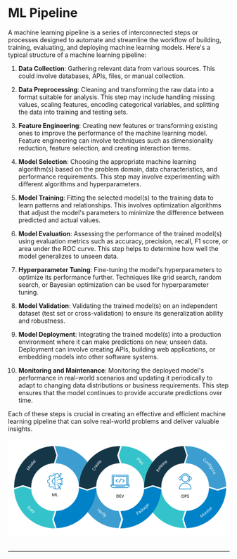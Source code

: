 # ML Pipeline


A machine learning pipeline is a series of interconnected steps or processes designed to automate and streamline the workflow of building, training, evaluating, and deploying machine learning models. Here's a typical structure of a machine learning pipeline:

1. **Data Collection**: Gathering relevant data from various sources. This could involve databases, APIs, files, or manual collection.

2. **Data Preprocessing**: Cleaning and transforming the raw data into a format suitable for analysis. This step may include handling missing values, scaling features, encoding categorical variables, and splitting the data into training and testing sets.

3. **Feature Engineering**: Creating new features or transforming existing ones to improve the performance of the machine learning model. Feature engineering can involve techniques such as dimensionality reduction, feature selection, and creating interaction terms.

4. **Model Selection**: Choosing the appropriate machine learning algorithm(s) based on the problem domain, data characteristics, and performance requirements. This step may involve experimenting with different algorithms and hyperparameters.

5. **Model Training**: Fitting the selected model(s) to the training data to learn patterns and relationships. This involves optimization algorithms that adjust the model's parameters to minimize the difference between predicted and actual values.

6. **Model Evaluation**: Assessing the performance of the trained model(s) using evaluation metrics such as accuracy, precision, recall, F1 score, or area under the ROC curve. This step helps to determine how well the model generalizes to unseen data.

7. **Hyperparameter Tuning**: Fine-tuning the model's hyperparameters to optimize its performance further. Techniques like grid search, random search, or Bayesian optimization can be used for hyperparameter tuning.

8. **Model Validation**: Validating the trained model(s) on an independent dataset (test set or cross-validation) to ensure its generalization ability and robustness.

9. **Model Deployment**: Integrating the trained model(s) into a production environment where it can make predictions on new, unseen data. Deployment can involve creating APIs, building web applications, or embedding models into other software systems.

10. **Monitoring and Maintenance**: Monitoring the deployed model's performance in real-world scenarios and updating it periodically to adapt to changing data distributions or business requirements. This step ensures that the model continues to provide accurate predictions over time.

Each of these steps is crucial in creating an effective and efficient machine learning pipeline that can solve real-world problems and deliver valuable insights.

<center><img src="images/mlops.png"></center>
<br>

<hr>



